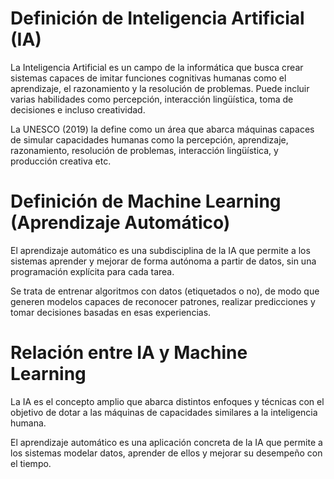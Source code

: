 # Definición de Inteligencia Artificial (IA)

La Inteligencia Artificial es un campo de la informática que busca crear sistemas capaces de imitar funciones cognitivas humanas como el aprendizaje, el razonamiento y la resolución de problemas. Puede incluir varias habilidades como percepción, interacción lingüística, toma de decisiones e incluso creatividad.

La UNESCO (2019) la define como un área que abarca máquinas capaces de simular capacidades humanas como la percepción, aprendizaje, razonamiento, resolución de problemas, interacción lingüística, y producción creativa etc.

# Definición de Machine Learning (Aprendizaje Automático)

El aprendizaje automático es una subdisciplina de la IA que permite a los sistemas aprender y mejorar de forma autónoma a partir de datos, sin una programación explícita para cada tarea.

Se trata de entrenar algoritmos con datos (etiquetados o no), de modo que generen modelos capaces de reconocer patrones, realizar predicciones y tomar decisiones basadas en esas experiencias.

# Relación entre IA y Machine Learning

La IA es el concepto amplio que abarca distintos enfoques y técnicas con el objetivo de dotar a las máquinas de capacidades similares a la inteligencia humana.

El aprendizaje automático es una aplicación concreta de la IA que permite a los sistemas modelar datos, aprender de ellos y mejorar su desempeño con el tiempo.